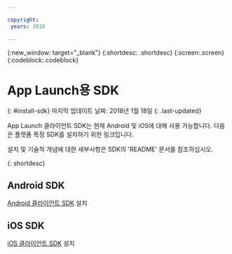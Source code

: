 ```yaml
---

copyright:
 years: 2018

---
```


{:new_window: target="_blank"}
{:shortdesc: .shortdesc}
{:screen:.screen}
{:codeblock:.codeblock}

# App Launch용 SDK
{: #install-sdk}
마지막 업데이트 날짜: 2018년 1월 18일
{: .last-updated}

App Launch 클라이언트 SDK는 현재 Android 및 iOS에 대해 사용 가능합니다. 다음은 플랫폼 특정 SDK를 설치하기 위한 링크입니다.

설치 및 기술적 개념에 대한 세부사항은 SDK의 'README' 문서를 참조하십시오.

{: shortdesc}

## Android SDK

   [Android 클라이언트 SDK](https://github.com/ibm-bluemix-mobile-services/bms-clientsdk-android-applaunch) 설치


## iOS SDK

   [iOS 클라이언트 SDK](https://github.com/ibm-bluemix-mobile-services/bms-clientsdk-swift-applaunch) 설치